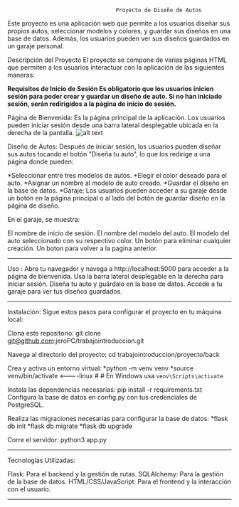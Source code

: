                                       Proyecto de Diseño de Autos
                                      
Este proyecto es una aplicación web que permite a los usuarios diseñar sus propios autos, seleccionar modelos y colores, y guardar sus diseños en una base de datos. Además, los usuarios pueden ver sus diseños guardados en un garaje personal.

Descripción del Proyecto
El proyecto se compone de varias páginas HTML que permiten a los usuarios interactuar con la aplicación de las siguientes maneras:

**Requisitos de Inicio de Sesión
Es obligatorio que los usuarios inicien sesión para poder crear y guardar un diseño de auto. Si no han iniciado sesión, serán redirigidos a la página de inicio de sesión.**

Página de Bienvenida: Es la página principal de la aplicación. Los usuarios pueden iniciar sesión desde una barra lateral desplegable ubicada en la derecha de la pantalla.
![alt text](image.png)

Diseño de Autos: Después de iniciar sesión, los usuarios pueden diseñar sus autos tocando el botón "Diseña tu auto", lo que los redirige a una página donde pueden:

*Seleccionar entre tres modelos de autos.
*Elegir el color deseado para el auto.
*Asignar un nombre al modelo de auto creado.
*Guardar el diseño en la base de datos.
*Garaje: Los usuarios pueden acceder a su garaje desde un botón en la página principal o al lado del botón de guardar diseño en la    página de diseño. 

En el garaje, se muestra:

El nombre de inicio de sesión.
El nombre del modelo del auto.
El modelo del auto seleccionado con su respectivo color.
Un botón para eliminar cualquier creación.
Un boton para volver a la pagina anterior.

-----------------------------------------------------------------------------------------------------------------------------------------

Uso : 
Abre tu navegador y navega a http://localhost:5000 para acceder a la página de bienvenida.
Usa la barra lateral desplegable en la derecha para iniciar sesión.
Diseña tu auto y guárdalo en la base de datos.
Accede a tu garaje para ver tus diseños guardados.

-----------------------------------------------------------------------------------------------------------------------------------------

Instalación:
Sigue estos pasos para configurar el proyecto en tu máquina local:

Clona este repositorio: git clone git@github.com:jeroPC/trabajointroduccion.git

Navega al directorio del proyecto: cd trabajointroduccion/proyecto/back

Crea y activa un entorno virtual:
*python -m venv venv
*source venv/bin/activate <----linux #  # En Windows usa `venv\Scripts\activate`


Instala las dependencias necesarias:
pip install -r requirements.txt
Configura la base de datos en config.py con tus credenciales de PostgreSQL.

Realiza las migraciones necesarias para configurar la base de datos:
*flask db init
*flask db migrate
*flask db upgrade

Corre el servidor: python3 app.py

-----------------------------------------------------------------------------------------------------------------------------------------

Tecnologías Utilizadas:

Flask: Para el backend y la gestión de rutas.
SQLAlchemy: Para la gestión de la base de datos.
HTML/CSS/JavaScript: Para el frontend y la interacción con el usuario.

-----------------------------------------------------------------------------------------------------------------------------------------